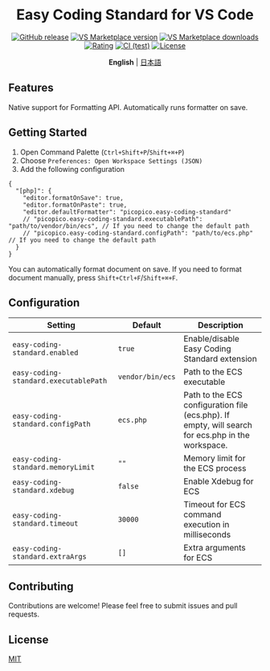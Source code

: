<h1 align="center">Easy&nbsp;Coding&nbsp;Standard&nbsp;for&nbsp;VS&nbsp;Code</h1>

<div align="center">

[![GitHub release](https://img.shields.io/github/release-date/picopicos/easy-coding-standard-vscode?label=Latest&nbsp;Release)](https://github.com/picopicos/easy-coding-standard-vscode/releases)
[![VS Marketplace version](https://img.shields.io/visual-studio-marketplace/v/picopico.easy-coding-standard?color=blue&cacheSeconds=86400)](https://marketplace.visualstudio.com/items?itemName=picopico.easy-coding-standard)
[![VS Marketplace downloads](https://img.shields.io/visual-studio-marketplace/d/picopico.easy-coding-standard?cacheSeconds=86400)](https://marketplace.visualstudio.com/items?itemName=picopico.easy-coding-standard)
[![Rating](https://img.shields.io/visual-studio-marketplace/r/picopico.easy-coding-standard?cacheSeconds=86400)](https://marketplace.visualstudio.com/items?itemName=picopico.easy-coding-standard&ssr=false&cacheSeconds=86400#review-details)
[![CI (test)](https://github.com/picopicos/easy-coding-standard-vscode/actions/workflows/test.yml/badge.svg?branch=main)](https://github.com/picopicos/easy-coding-standard-vscode/actions/workflows/test.yml)
[![License](https://img.shields.io/github/license/picopicos/easy-coding-standard-vscode)](https://github.com/picopicos/easy-coding-standard-vscode/blob/main/LICENSE)

</div>

<p align="center">
  <strong>English</strong> | <a href="https://github.com/picopicos/easy-coding-standard-vscode/blob/main/README.ja.md">日本語</a>
</p>

## Features

Native support for Formatting API. Automatically runs formatter on save.

## Getting Started

1. Open Command Palette (`Ctrl+Shift+P`/`Shift+⌘+P`)
1. Choose `Preferences: Open Workspace Settings (JSON)`  
1. Add the following configuration

```jsonc
{
  "[php]": {
    "editor.formatOnSave": true,
    "editor.formatOnPaste": true,
    "editor.defaultFormatter": "picopico.easy-coding-standard"
    // "picopico.easy-coding-standard.executablePath": "path/to/vendor/bin/ecs", // If you need to change the default path
    // "picopico.easy-coding-standard.configPath": "path/to/ecs.php" // If you need to change the default path
  }
}
```

You can automatically format document on save. If you need to format document manually, press `Shift+Ctrl+F`/`Shift+⌘+F`.

## Configuration

| Setting | Default | Description |
|---------|---------|-------------|
| `easy-coding-standard.enabled` | `true` | Enable/disable Easy Coding Standard extension |
| `easy-coding-standard.executablePath` | `vendor/bin/ecs` | Path to the ECS executable |
| `easy-coding-standard.configPath` | `ecs.php` | Path to the ECS configuration file (ecs.php). If empty, will search for ecs.php in the workspace. |
| `easy-coding-standard.memoryLimit` | `""` | Memory limit for the ECS process |
| `easy-coding-standard.xdebug` | `false` | Enable Xdebug for ECS |
| `easy-coding-standard.timeout` | `30000` | Timeout for ECS command execution in milliseconds |
| `easy-coding-standard.extraArgs` | `[]` | Extra arguments for ECS |

## Contributing

Contributions are welcome! Please feel free to submit issues and pull requests.

## License

[MIT](LICENSE)

